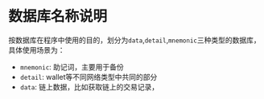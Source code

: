 # 数据库名称说明

按数据库在程序中使用的目的，划分为`data`,`detail`,`mnemonic`三种类型的数据库，具体使用场景为：

- `mnemonic`: 助记词，主要用于备份
- `detail`: wallet等不同网络类型中共同的部分
- `data`: 链上数据，比如获取链上的交易记录，
